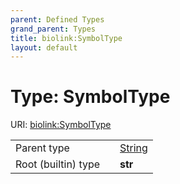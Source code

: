 ```yaml
---
parent: Defined Types
grand_parent: Types
title: biolink:SymbolType
layout: default
---
```


# Type: SymbolType




URI: [biolink:SymbolType](https://w3id.org/biolink/vocab/types/biolink:SymbolType)

|  |  |  |
| --- | --- | --- |
| Parent type | | [String](types/String.md) |
| Root (builtin) type | | **str** |
